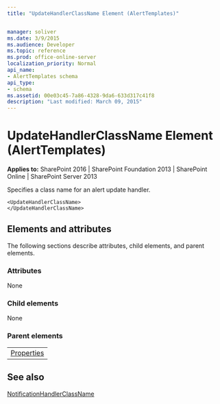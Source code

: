```yaml
---
title: "UpdateHandlerClassName Element (AlertTemplates)"


manager: soliver
ms.date: 3/9/2015
ms.audience: Developer
ms.topic: reference
ms.prod: office-online-server
localization_priority: Normal
api_name:
- AlertTemplates schema
api_type:
- schema
ms.assetid: 00e03c45-7a86-4328-9da6-633d317c41f8
description: "Last modified: March 09, 2015"
---
```


# UpdateHandlerClassName Element (AlertTemplates)

 
  
 **Applies to:** SharePoint 2016 | SharePoint Foundation 2013 | SharePoint Online | SharePoint Server 2013
  
Specifies a class name for an alert update handler.
  
```
<UpdateHandlerClassName>
</UpdateHandlerClassName>
```

## Elements and attributes

The following sections describe attributes, child elements, and parent elements.

### Attributes

None
  
### Child elements

None
  
### Parent elements

||
|:-----|
|[Properties](properties-element-alerttemplates.md)|
   
## See also



[NotificationHandlerClassName](notificationhandlerclassname-element-alerttemplates.md)

